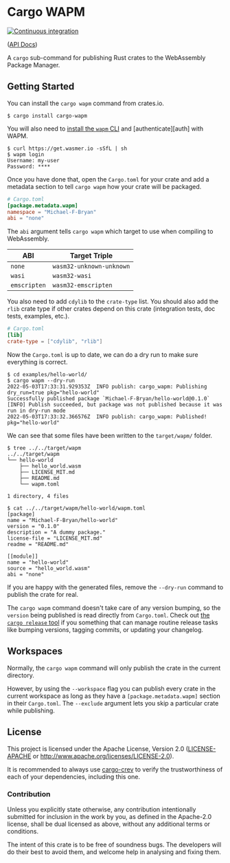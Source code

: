# Cargo WAPM

[![Continuous integration](https://github.com/hotg-ai/cargo-wapm/workflows/Continuous%20integration/badge.svg?branch=main)](https://github.com/hotg-ai/cargo-wapm/actions)

([API Docs])

A `cargo` sub-command for publishing Rust crates to the WebAssembly Package
Manager.

## Getting Started

You can install the `cargo wapm` command from crates.io.

```console
$ cargo install cargo-wapm
```

You will also need to [install the `wapm` CLI][install-wapm] and
[authenticate][auth] with WAPM.

```console
$ curl https://get.wasmer.io -sSfL | sh
$ wapm login
Username: my-user
Password: ****
```

Once you have done that, open the `Cargo.toml` for your crate and add a metadata
section to tell `cargo wapm` how your crate will be packaged.

```toml
# Cargo.toml
[package.metadata.wapm]
namespace = "Michael-F-Bryan"
abi = "none"
```

The `abi` argument tells `cargo wapm` which target to use when compiling to
WebAssembly.

| ABI          | Target Triple            |
| ------------ | ------------------------ |
| `none`       | `wasm32-unknown-unknown` |
| `wasi`       | `wasm32-wasi`            |
| `emscripten` | `wasm32-emscripten`      |

You also need to add `cdylib` to the `crate-type` list. You should also add the
`rlib` crate type if other crates depend on this crate (integration tests, doc
tests, examples, etc.).

```toml
# Cargo.toml
[lib]
crate-type = ["cdylib", "rlib"]
```

Now the `Cargo.toml` is up to date, we can do a dry run to make sure everything
is correct.

```console
$ cd examples/hello-world/
$ cargo wapm --dry-run
2022-05-03T17:33:31.929353Z  INFO publish: cargo_wapm: Publishing dry_run=true pkg="hello-world"
Successfully published package `Michael-F-Bryan/hello-world@0.1.0`
[INFO] Publish succeeded, but package was not published because it was run in dry-run mode
2022-05-03T17:33:32.366576Z  INFO publish: cargo_wapm: Published! pkg="hello-world"
```

We can see that some files have been written to the `target/wapm/` folder.

```console
$ tree ../../target/wapm
../../target/wapm
└── hello-world
    ├── hello_world.wasm
    ├── LICENSE_MIT.md
    ├── README.md
    └── wapm.toml

1 directory, 4 files

$ cat ../../target/wapm/hello-world/wapm.toml
[package]
name = "Michael-F-Bryan/hello-world"
version = "0.1.0"
description = "A dummy package."
license-file = "LICENSE_MIT.md"
readme = "README.md"

[[module]]
name = "hello-world"
source = "hello_world.wasm"
abi = "none"
```

If you are happy with the generated files, remove the `--dry-run` command to
publish the crate for real.

The `cargo wapm` command doesn't take care of any version bumping, so the
`version` being published is read directly from `Cargo.toml`. Check out [the
`cargo release` tool](https://crates.io/crates/cargo-release) if you something
that can manage routine release tasks like bumping versions, tagging commits, or
updating your changelog.

## Workspaces

Normally, the `cargo wapm` command will only publish the crate in the current
directory.

However, by using the `--workspace` flag you can publish every crate in the
current workspace as long as they have a `[package.metadata.wapm]` section in
their `Cargo.toml`. The `--exclude` argument lets you skip a particular crate
while publishing.

## License

This project is licensed under the Apache License, Version 2.0
([LICENSE-APACHE](LICENSE.md) or http://www.apache.org/licenses/LICENSE-2.0).

It is recommended to always use [cargo-crev][crev] to verify the
trustworthiness of each of your dependencies, including this one.

### Contribution

Unless you explicitly state otherwise, any contribution intentionally
submitted for inclusion in the work by you, as defined in the Apache-2.0
license, shall be dual licensed as above, without any additional terms or
conditions.

The intent of this crate is to be free of soundness bugs. The developers will
do their best to avoid them, and welcome help in analysing and fixing them.

[API Docs]: https://hotg-ai.github.io/cargo-wapm
[crev]: https://github.com/crev-dev/cargo-crev
[install-wapm]: https://docs.wasmer.io/ecosystem/wapm/getting-started
[wapm-auth]: https://docs.wasmer.io/ecosystem/wapm/publishing-your-package#creating-an-account-in-wapm
